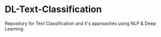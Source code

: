# DL-Text-Classification
Repository for Text Classification and it's approaches using NLP &amp; Deep Learning
